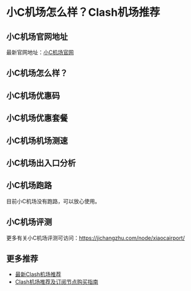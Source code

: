 # 小C机场怎么样？Clash机场推荐

## 小C机场官网地址
最新官网地址：[小C机场官网](https://cf.affxc.com/xiaocairport/)

## 小C机场怎么样？


## 小C机场优惠码


## 小C机场优惠套餐


## 小C机场机场测速


## 小C机场出入口分析


## 小C机场跑路
目前小C机场没有跑路，可以放心使用。

## 小C机场评测
更多有关小C机场评测可访问：https://jichangzhu.com/node/xiaocairport/

## 更多推荐
 - [最新Clash机场推荐](https://github.com/clashfan/jichangtuijian)
 - [Clash机场推荐及订阅节点购买指南](https://clashfan.com/?utm_source=github&utm_medium=clashfan-details)
